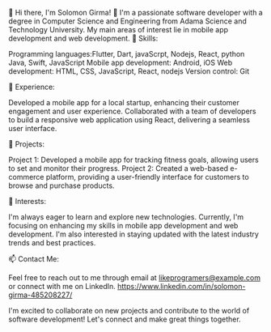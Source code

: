 👋 Hi there, I'm Solomon Girma! 👋
I'm a passionate software developer with a degree in Computer Science and Engineering from Adama Science and Technology University. My main areas of interest lie in mobile app development and web development.
🚀 Skills:

Programming languages:Flutter, Dart, javaScrpt, Nodejs, React, python Java, Swift, JavaScript
Mobile app development: Android, iOS
Web development: HTML, CSS, JavaScript, React, nodejs
Version control: Git

💼 Experience: 

Developed a mobile app for a local startup, enhancing their customer engagement and user experience.
Collaborated with a team of developers to build a responsive web application using React, delivering a seamless user interface.

🔭 Projects:

Project 1: Developed a mobile app for tracking fitness goals, allowing users to set and monitor their progress.
Project 2: Created a web-based e-commerce platform, providing a user-friendly interface for customers to browse and purchase products.

🌱 Interests:

I'm always eager to learn and explore new technologies. Currently, I'm focusing on enhancing my skills in mobile app development and web development. I'm also interested in staying updated with the latest industry trends and best practices.

📫 Contact Me:

Feel free to reach out to me through email at likeprogramers@example.com or connect with me on LinkedIn. https://www.linkedin.com/in/solomon-girma-485208227/

I'm excited to collaborate on new projects and contribute to the world of software development! Let's connect and make great things together.
